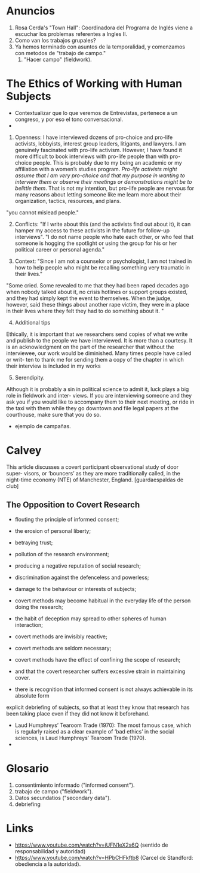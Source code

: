 # Anuncios

1. Rosa Cerda's "Town Hall": Coordinadora del Programa de Inglés viene a escuchar los problemas referentes a Ingles II.
2. Como van los trabajos grupales?
3. Ya hemos terminado con asuntos de la temporalidad, y comenzamos con metodos de "trabajo de campo."
    1. "Hacer campo" (fieldwork).

# The Ethics of Working with Human Subjects

- Contextualizar que lo que veremos de Entrevistas, pertenece a un congreso, y por eso el tono conversacional.
- 

1. Openness: I have interviewed dozens of pro-choice and pro-life activists, lobbyists, interest group leaders, litigants, and lawyers. I am genuinely fascinated with pro-life activism. However, I have found it more difficult to book interviews with pro-life people than with pro-choice people. This is probably due to my being an academic or my affiliation with a women’s studies program. *Pro-life activists might assume that I am very pro-choice and that my purpose in wanting to interview them or observe their meetings or demonstrations might be to belittle them*. That is not my intention, but pro-life people are nervous for many reasons about letting someone like me learn more about their organization, tactics, resources, and plans.

"you cannot mislead people."

2. Conflicts: "If I write about this (and the activists find out about it), it can hamper my access to these activists in the future for follow-up interviews". "I do not name people who hate each other, or who feel that someone is hogging the spotlight or using the group for his or her political career or personal agenda."

3. Context: "Since I am not a counselor or psychologist, I am not trained in how to help people who might be recalling something very traumatic in their lives."

"Some cried. Some revealed to me that they had been raped decades ago when nobody talked about it, no crisis hotlines or support groups existed, and they had simply kept the event to themselves. When the judge, however, said these things about another rape victim, they were in a place in their lives where they felt they had to do something about it. "

4. Additional tips


Ethically, it is important that we researchers send copies of what we write and publish to the people we have interviewed. It is more than a courtesy. It is an acknowledgment on the part of the researcher that without the interviewee, our work would be diminished. Many times people have called or writ- ten to thank me for sending them a copy of the chapter in which their interview is included in my works

5. Serendipity. 
   
Although it is probably a sin in political science to admit it, luck plays a big role in fieldwork and inter- views. If you are interviewing someone and they ask you if you would like to accompany them to their next meeting, or ride in the taxi with them while they go downtown and file legal papers at the courthouse, make sure that you do so.

- ejemplo de campañas.



# Calvey

This article discusses a covert participant observational study of door super- visors, or ‘bouncers’ as they are more traditionally called, in the night-time economy (NTE) of Manchester, England. [guardaespaldas de club]


## The Opposition to Covert Research

- flouting the principle of informed consent; 
- the erosion of personal liberty; 
- betraying trust; 
- pollution of the research environment; 
- producing a negative reputation of social research; 
- discrimination against the defenceless and powerless; 
- damage to the behaviour or interests of subjects; 
- covert methods may become habitual in the everyday life of the person doing the research; 
- the habit of deception may spread to other spheres of human interaction; 
- covert methods are invisibly reactive; 
- covert methods are seldom necessary; 
- covert methods have the effect of confining the scope of research; 
- and that the covert researcher suffers excessive strain in maintaining cover.


- there is recognition that informed consent is not always achievable in its absolute form

explicit debriefing of subjects, so that at least they know that research has been taking place even if they did not know it beforehand.

- Laud Humphreys’ Tearoom Trade (1970): The most famous case, which is regularly raised as a clear example of ‘bad ethics’ in the social sciences, is Laud Humphreys’ Tearoom Trade (1970).
- 

# Glosario
1. consentimiento informado ("informed consent").
2. trabajo de campo ("fieldwork").
3. Datos secundatios ("secondary data").
4. debriefing



# Links
- https://www.youtube.com/watch?v=iUFN1eX2s6Q (sentido de responsabilidad y autoridad)
- https://www.youtube.com/watch?v=HPbCHFkftb8 (Carcel de Standford: obediencia a la autoridad).